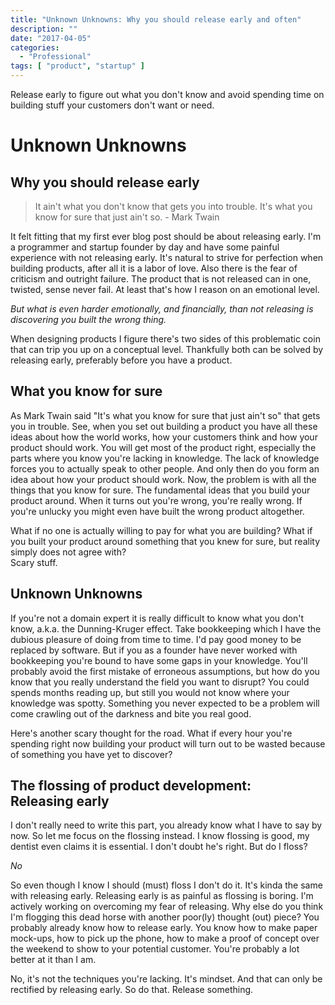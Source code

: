 ```yaml
---
title: "Unknown Unknowns: Why you should release early and often"
description: ""
date: "2017-04-05"
categories:
  - "Professional"
tags: [ "product", "startup" ]
---
```


Release early to figure out what you don't know and avoid spending time on building stuff your customers don't want or need.
<!--more-->

# Unknown Unknowns
## Why you should release early

> It ain't what you don't know that gets you into trouble. It's what you know for sure that just ain't so. - Mark Twain

It felt fitting that my first ever blog post should be about releasing early. I'm a programmer and startup founder by day and have some painful experience with not releasing early. It's natural to strive for perfection when building products, after all it is a labor of love. Also there is the fear of criticism and outright failure. The product that is not released can in one, twisted, sense never fail. At least that's how I reason on an emotional level.

*But what is even harder emotionally, and financially, than not releasing is discovering you built the wrong thing.*

When designing products I figure there's two sides of this problematic coin that can trip you up on a conceptual level. Thankfully both can be solved by releasing early, preferably before you have a product.

## What you know for sure
As Mark Twain said "It's what you know for sure that just ain't so" that gets you in trouble. See, when you set out building a product you have all these ideas about how the world works, how your customers think and how your product should work. You will get most of the product right, especially the parts where you know you're lacking in knowledge. The lack of knowledge forces you to actually speak to other people. And only then do you form an idea about how your product should work. Now, the problem is with all the things that you know for sure. The fundamental ideas that you build your product around. When it turns out you're wrong, you're really wrong. If you're unlucky you might even have built the wrong product altogether.

What if no one is actually willing to pay for what you are building? What if you built your product around something that you knew for sure, but reality simply does not agree with?  
Scary stuff.

## Unknown Unknowns
If you're not a domain expert it is really difficult to know what you don't know, a.k.a. the Dunning-Kruger effect. Take bookkeeping which I have the dubious pleasure of doing from time to time. I'd pay good money to be replaced by software. But if you as a founder have never worked with bookkeeping you're bound to have some gaps in your knowledge. You'll probably avoid the first mistake of erroneous assumptions, but how do you know that you really understand the field you want to disrupt? You could spends months reading up, but still you would not know where your knowledge was spotty. Something you never expected to be a problem will come crawling out of the darkness and bite you real good.

Here's another scary thought for the road. What if every hour you're spending right now building your product will turn out to be wasted because of something you have yet to discover?

## The flossing of product development: <br />Releasing early
I don't really need to write this part, you already know what I have to say by now. So let me focus on the flossing instead. I know flossing is good, my dentist even claims it is essential. I don't doubt he's right. But do I floss?

*No*

So even though I know I should (must) floss I don't do it. It's kinda the same with releasing early. Releasing early is as painful as flossing is boring. I'm actively working on overcoming my fear of releasing. Why else do you think I'm flogging this dead horse with another poor(ly) thought (out) piece? You probably already know how to release early. You know how to make paper mock-ups, how to pick up the phone, how to make a proof of concept over the weekend to show to your potential customer. You're probably a lot better at it than I am.

No, it's not the techniques you're lacking. It's mindset. And that can only be rectified by releasing early. So do that. Release something.